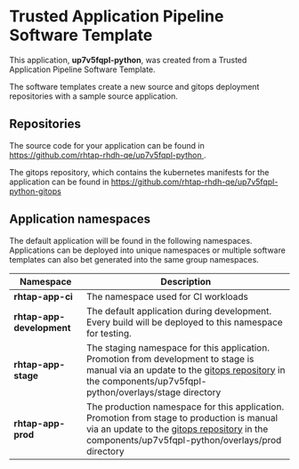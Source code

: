 # Trusted Application Pipeline Software Template

This application, **up7v5fqpl-python**, was created from a Trusted Application Pipeline Software Template.

The software templates create a new source and gitops deployment repositories with a sample source application. 

## Repositories

The source code for your application can be found in [https://github.com/rhtap-rhdh-qe/up7v5fqpl-python ](https://github.com/rhtap-rhdh-qe/up7v5fqpl-python ).
 
The gitops repository, which contains the kubernetes manifests for the application can be found in 
[https://github.com/rhtap-rhdh-qe/up7v5fqpl-python-gitops ](https://github.com/rhtap-rhdh-qe/up7v5fqpl-python-gitops ) 

## Application namespaces 

The default application will be found in the following namespaces. Applications can be deployed into unique namespaces or multiple software templates can also bet generated into the same group namespaces.  

|  Namespace   |  Description   |  
| -------- | -------- |
| **rhtap-app-ci** | The namespace used for CI workloads |
| **rhtap-app-development** | The default application during development. Every build will be deployed to this namespace for testing. |
| **rhtap-app-stage** | The staging namespace for this application. Promotion from development to stage is manual via an update to the [gitops repository](https://github.com/rhtap-rhdh-qe/up7v5fqpl-python-gitops ) in the components/up7v5fqpl-python/overlays/stage directory |
| **rhtap-app-prod** | The production namespace for this application. Promotion from stage to production is manual via an update to the [gitops repository](https://github.com/rhtap-rhdh-qe/up7v5fqpl-python-gitops ) in the components/up7v5fqpl-python/overlays/prod directory |